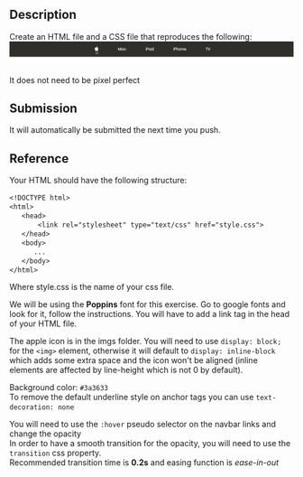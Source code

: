 ## Description

Create an HTML file and a CSS file that reproduces the following:
![goal](goal.gif)

It does not need to be pixel perfect

## Submission

It will automatically be submitted the next time you push.

## Reference

Your HTML should have the following structure:

```
<!DOCTYPE html>
<html>
   <head>
       <link rel="stylesheet" type="text/css" href="style.css">
   </head>
   <body>
      ...
   </body>
</html>
```

Where style.css is the name of your css file.

We will be using the **Poppins** font for this exercise.
Go to google fonts and look for it, follow the instructions.
You will have to add a link tag in the head of your HTML file.

The apple icon is in the imgs folder.
You will need to use `display: block;` for the `<img>` element, otherwise it will default to `display: inline-block` which adds some extra space and the icon won't be aligned (inline elements are affected by line-height which is not 0 by default).

Background color: `#3a3633`  
To remove the default underline style on anchor tags you can use `text-decoration: none`

You will need to use the `:hover` pseudo selector on the navbar links and change the opacity  
In order to have a smooth transition for the opacity, you will need to use the `transition` css property.  
Recommended transition time is **0.2s** and easing function is _ease-in-out_
